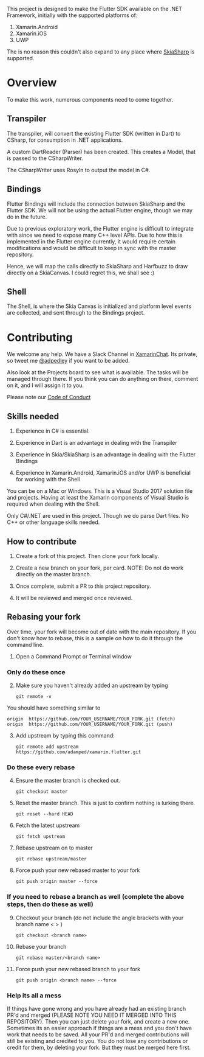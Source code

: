 This project is designed to make the Flutter SDK available on the .NET Framework, initially with the supported platforms of:

1) Xamarin.Android
2) Xamarin.iOS
3) UWP

The is no reason this couldn't also expand to any place where [SkiaSharp](https://github.com/mono/SkiaSharp) is supported.

# Overview

To make this work, numerous components need to come together.

## Transpiler

The transpiler, will convert the existing Flutter SDK (written in Dart) to CSharp, for consumption in .NET applications.

A custom DartReader (Parser) has been created. This creates a Model, that is passed to the CSharpWriter.

The CSharpWriter uses Rosyln to output the model in C#.

## Bindings

Flutter Bindings will include the connection between SkiaSharp and the Flutter SDK. We will not be using the actual Flutter engine, though we may do in the future.

Due to previous exploratory work, the Flutter engine is difficult to integrate with since we need to expose many C++ level APIs. Due to how this is implemented in the Flutter engine currently, it would require certain modifications and would be difficult to keep in sync with the master repository.

Hence, we will map the calls directly to SkiaSharp and Harfbuzz to draw directly on a SkiaCanvas. I could regret this, we shall see :)

## Shell

The Shell, is where the Skia Canvas is initialized and platform level events are collected, and sent through to the Bindings project.

# Contributing

We welcome any help. We have a Slack Channel in [XamarinChat](https://xamarinchat.herokuapp.com/). Its private, so tweet me [@adpedley](https://twitter.com/adpedley) if you want to be added.

Also look at the Projects board to see what is available. The tasks will be managed through there. If you think you can do anything on there, comment on it, and I will assign it to you.

Please note our [Code of Conduct](CODE_OF_CONDUCT.md)

## Skills needed

1) Experience in C# is essential.

2) Experience in Dart is an advantage in dealing with the Transpiler

3) Experience in Skia/SkiaSharp is an advantage in dealing with the Flutter Bindings

4) Experience in Xamarin.Android, Xamarin.iOS and/or UWP is beneficial for working with the Shell

You can be on a Mac or Windows. This is a Visual Studio 2017 solution file and projects. Having at least the Xamarin components of Visual Studio is required when dealing with the Shell.

Only C#/.NET are used in this project. Though we do parse Dart files. No C++ or other language skills needed.

## How to contribute

1) Create a fork of this project. Then clone your fork locally.

2) Create a new branch on your fork, per card. NOTE: Do not do work directly on the master branch.

3) Once complete, submit a PR to this project repository.

4) It will be reviewed and merged once reviewed.

## Rebasing your fork

Over time, your fork will become out of date with the main repository. If you don't know how to rebase, this is a sample on how to do it through the command line.

1) Open a Command Prompt or Terminal window

### Only do these once
2) Make sure you haven't already added an upstream by typing 

   `git remote -v`

You should have something similar to 

   ```
   origin  https://github.com/YOUR_USERNAME/YOUR_FORK.git (fetch)   
   origin  https://github.com/YOUR_USERNAME/YOUR_FORK.git (push)
   ```

3) Add upstream by typing this command:

   `git remote add upstream https://github.com/adamped/xamarin.flutter.git`

### Do these every rebase
4) Ensure the master branch is checked out. 

   `git checkout master`

5) Reset the master branch. This is just to confirm nothing is lurking there.

   `git reset --hard HEAD`

6) Fetch the latest upstream

   `git fetch upstream`

7) Rebase upstream on to master

   `git rebase upstream/master`

8) Force push your new rebased master to your fork

   `git push origin master --force`

### If you need to rebase a branch as well (complete the above steps, then do these as well)
9) Checkout your branch (do not include the angle brackets with your branch name < > )

   `git checkout <branch name>`

10) Rebase your branch

    `git rebase master/<branch name>`

11) Force push your new rebased branch to your fork

    `git push origin <branch name> --force`

### Help its all a mess

If things have gone wrong and you have already had an existing branch PR'd and merged (PLEASE NOTE YOU NEED IT MERGED INTO THIS REPOSITORY). 
Then you can just delete your fork, and create a new one. Sometimes its an easier approach if things are a mess and you don't have work that needs to be saved. All your PR'd and merged contributions will still be existing and credited to you. You do not lose any contributions or credit for them, by deleting your fork. But they must be merged here first.
